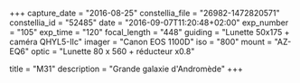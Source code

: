 +++
capture_date = "2016-08-25"
constellia_file = "26982-1472820571"
constellia_id = "52485"
date = "2016-09-07T11:20:48+02:00"
exp_number = "105"
exp_time = "120"
focal_length = "448"
guiding = "Lunette 50x175 + caméra QHYL5-IIc"
imager = "Canon EOS 1100D"
iso = "800"
mount = "AZ-EQ6"
optic = "Lunette 80 x 560 + réducteur x0.8"

title = "M31"
description = "Grande galaxie d'Andromède"
+++

